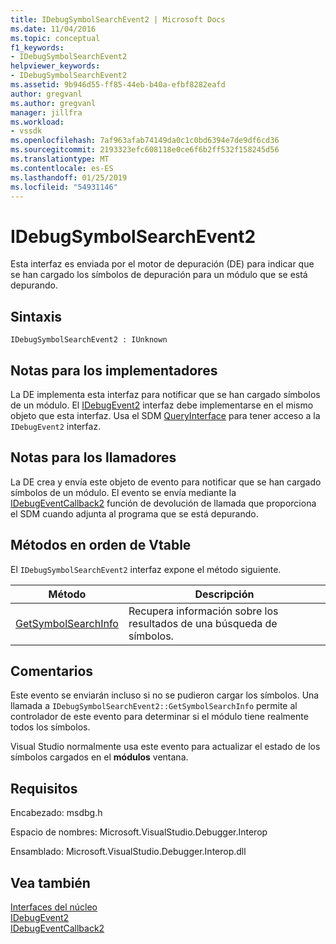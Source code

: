 ```yaml
---
title: IDebugSymbolSearchEvent2 | Microsoft Docs
ms.date: 11/04/2016
ms.topic: conceptual
f1_keywords:
- IDebugSymbolSearchEvent2
helpviewer_keywords:
- IDebugSymbolSearchEvent2
ms.assetid: 9b946d55-ff85-44eb-b40a-efbf8282eafd
author: gregvanl
ms.author: gregvanl
manager: jillfra
ms.workload:
- vssdk
ms.openlocfilehash: 7af963afab74149da0c1c0bd6394e7de9df6cd36
ms.sourcegitcommit: 2193323efc608118e0ce6f6b2ff532f158245d56
ms.translationtype: MT
ms.contentlocale: es-ES
ms.lasthandoff: 01/25/2019
ms.locfileid: "54931146"
---
```

# <a name="idebugsymbolsearchevent2"></a>IDebugSymbolSearchEvent2
Esta interfaz es enviada por el motor de depuración (DE) para indicar que se han cargado los símbolos de depuración para un módulo que se está depurando.  
  
## <a name="syntax"></a>Sintaxis  
  
```  
IDebugSymbolSearchEvent2 : IUnknown  
```  
  
## <a name="notes-for-implementers"></a>Notas para los implementadores  
 La DE implementa esta interfaz para notificar que se han cargado símbolos de un módulo. El [IDebugEvent2](../../../extensibility/debugger/reference/idebugevent2.md) interfaz debe implementarse en el mismo objeto que esta interfaz. Usa el SDM [QueryInterface](/cpp/atl/queryinterface) para tener acceso a la `IDebugEvent2` interfaz.  
  
## <a name="notes-for-callers"></a>Notas para los llamadores  
 La DE crea y envía este objeto de evento para notificar que se han cargado símbolos de un módulo. El evento se envía mediante la [IDebugEventCallback2](../../../extensibility/debugger/reference/idebugeventcallback2.md) función de devolución de llamada que proporciona el SDM cuando adjunta al programa que se está depurando.  
  
## <a name="methods-in-vtable-order"></a>Métodos en orden de Vtable  
 El `IDebugSymbolSearchEvent2` interfaz expone el método siguiente.  
  
|Método|Descripción|  
|------------|-----------------|  
|[GetSymbolSearchInfo](../../../extensibility/debugger/reference/idebugsymbolsearchevent2-getsymbolsearchinfo.md)|Recupera información sobre los resultados de una búsqueda de símbolos.|  
  
## <a name="remarks"></a>Comentarios  
 Este evento se enviarán incluso si no se pudieron cargar los símbolos. Una llamada a `IDebugSymbolSearchEvent2::GetSymbolSearchInfo` permite al controlador de este evento para determinar si el módulo tiene realmente todos los símbolos.  
  
 Visual Studio normalmente usa este evento para actualizar el estado de los símbolos cargados en el **módulos** ventana.  
  
## <a name="requirements"></a>Requisitos  
 Encabezado: msdbg.h  
  
 Espacio de nombres: Microsoft.VisualStudio.Debugger.Interop  
  
 Ensamblado: Microsoft.VisualStudio.Debugger.Interop.dll  
  
## <a name="see-also"></a>Vea también  
 [Interfaces del núcleo](../../../extensibility/debugger/reference/core-interfaces.md)   
 [IDebugEvent2](../../../extensibility/debugger/reference/idebugevent2.md)   
 [IDebugEventCallback2](../../../extensibility/debugger/reference/idebugeventcallback2.md)